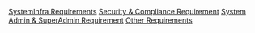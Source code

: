 [SystemInfra Requirements](/Requirements/SystemInfraRequirements)
[Security & Compliance Requirement](/Requirements/Security&ComplianceRequirement]])
[System Admin & SuperAdmin Requirement](/Requirements/SystemAdmin&SuperAdminRequirement)
[Other Requirements](/Requirements/OtherRequirements)